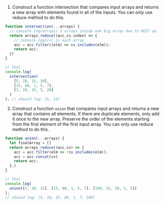 1. Construct a function intersection that compares input arrays and returns a new array with elements found in all of the inputs. You can only use reduce method to do this.

```js
function intersection(...arrays) {
  // console.log(arrays) 3 arrays inside one big array due to REST op.
  return arrays.reduce((acc,cv,index) => {
    // console.log(cv) is each array
    acc = acc.filter((elm) => cv.includes(elm));
    return acc;
  })
}

// Test
console.log(
  intersection(
    [5, 10, 15, 20],
    [15, 88, 1, 5, 7],
    [1, 10, 15, 5, 20]
  )
); // should log: [5, 15]
```

2. Construct a function `union` that compares input arrays and returns a new array that contains all elements. If there are duplicate elements, only add it once to the new array. Preserve the order of the elements starting from the first element of the first input array. You can only use reduce method to do this.

```js
function union(...arrays) {
  let finalArray = []
  return arrays.reduce((acc,cv) => {
    acc = acc.filter(elm => !cv.includes(elm)); 
    acc = acc.concat(cv)
    return acc;
  },)
}

// Test
console.log(
  union([5, 10, 15], [15, 88, 1, 5, 7], [100, 15, 10, 1, 5])
);
// should log: [5, 10, 15, 88, 1, 7, 100]
```
